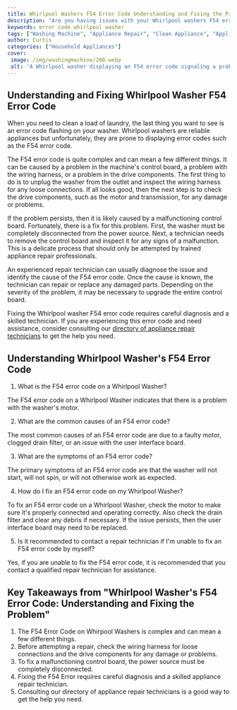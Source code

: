```yaml
---
title: Whirlpool Washers F54 Error Code Understanding and Fixing the Problem
description: "Are you having issues with your Whirlpool washers F54 error code This blog post will help you better understand this issue what causes it and how to fix it"
keywords: error code whirlpool washer
tags: ["Washing Machine", "Appliance Repair", "Clean Appliance", "Appliance Brand"]
author: Curtis
categories: ["Household Appliances"]
cover: 
 image: /img/washingmachine/200.webp
 alt: 'A Whirlpool washer displaying an F54 error code signaling a problem with draining'
---
```

## Understanding and Fixing Whirlpool Washer F54 Error Code

When you need to clean a load of laundry, the last thing you want to see is an error code flashing on your washer. Whirlpool washers are reliable appliances but unfortunately, they are prone to displaying error codes such as the F54 error code.

The F54 error code is quite complex and can mean a few different things. It can be caused by a problem in the machine's control board, a problem with the wiring harness, or a problem in the drive components. The first thing to do is to unplug the washer from the outlet and inspect the wiring harness for any loose connections. If all looks good, then the next step is to check the drive components, such as the motor and transmission, for any damage or problems.

If the problem persists, then it is likely caused by a malfunctioning control board. Fortunately, there is a fix for this problem. First, the washer must be completely disconnected from the power source. Next, a technician needs to remove the control board and inspect it for any signs of a malfunction. This is a delicate process that should only be attempted by trained appliance repair professionals.

An experienced repair technician can usually diagnose the issue and identify the cause of the F54 error code. Once the cause is known, the technician can repair or replace any damaged parts. Depending on the severity of the problem, it may be necessary to upgrade the entire control board.

Fixing the Whirlpool washer F54 error code requires careful diagnosis and a skilled technician. If you are experiencing this error code and need assistance, consider consulting our [directory of appliance repair technicians](./pages/appliance-repair-technicians) to get the help you need.

## Understanding Whirlpool Washer's F54 Error Code

1. What is the F54 error code on a Whirlpool Washer?

The F54 error code on a Whirlpool Washer indicates that there is a problem with the washer's motor.

2. What are the common causes of an F54 error code?

The most common causes of an F54 error code are due to a faulty motor, clogged drain filter, or an issue with the user interface board.

3. What are the symptoms of an F54 error code?

The primary symptoms of an F54 error code are that the washer will not start, will not spin, or will not otherwise work as expected.

4. How do I fix an F54 error code on my Whirlpool Washer?

To fix an F54 error code on a Whirlpool Washer, check the motor to make sure it's properly connected and operating correctly. Also check the drain filter and clear any debris if necessary. If the issue persists, then the user interface board may need to be replaced.

5. Is it recommended to contact a repair technician if I'm unable to fix an F54 error code by myself?

Yes, if you are unable to fix the F54 error code, it is recommended that you contact a qualified repair technician for assistance.

## Key Takeaways from "Whirlpool Washer's F54 Error Code: Understanding and Fixing the Problem"
1. The F54 Error Code on Whirpool Washers is complex and can mean a few different things. 
2. Before attempting a repair, check the wiring harness for loose connections and the drive components for any damage or problems. 
3. To fix a malfunctioning control board, the power source must be completely disconnected. 
4. Fixing the F54 Error requires careful diagnosis and a skilled appliance repair technician. 
5. Consulting our directory of appliance repair technicians is a good way to get the help you need.

